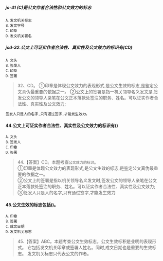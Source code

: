##### jc-41 (C)是公文作者合法性和公文效力的标志
    A.发文机关标志
    B.发文字号
    C.印章
    D.发文机关署名

##### jcd-32.公文上可证实作者合法性、真实性及公文效力的标识有(CD)
    A 文头
    B.签发人
    C.印章
    D.签署

>   32、CD。
    ①印章是体现公文效力的表现形式,是公文生效的标志,是鉴定公文真伪最重要的依据之一。
    ②公文上的签署是指一机关领导名义发文是,签发公文的领导人亲笔在公文正本落款处签注的职务、姓名。可以证实作者合法性、真实性及公文效力;
    
    签发人只是人的名字,只有通过签字,才能发生效力。

#### 44.公文上可证实作者合法性、真实性及公文效力的标识有()
    A.文头
    B.签发人
    C.印章
    D.签署

>   44.【答案】CD。本题考查`公文效力的标识`。 <br>
①印章是体现公文效力的表现形式,是公文生效的标志,是鉴定公文真伪最重要的依据之一。<br>
②公文上的签署是指以机关领导名义发文时,签发公文的领导人亲笔在公文正本落款处签注的职务、姓名。可以证实作者合法性、真实性及公文效力;<br>
③签发人只是人的名字,只有通过签字,才能发生效力<br>


#### 45.公文生效的标志包括()。
    A.印章
    B.签署
    C.成文日期
    D.发文机关标志

>   45.【答案】ABC。本题考查公文生效标志。公文生效标积是业明的表现形式。
它包括发文机关印章或签署人姓名。同时,成文日期也是重要的生效标志。
发文机关标志只代表公文的作者。











    
